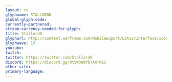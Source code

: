 ```yaml
---
layout: cc
glyphname: STALLORDD
global-glyph-code: 
currently-partnered: 
stream-currency-needed-for-glyph: 
title: StallordD
glyphurl: http://content.warframe.com/MobileExport/Lotus/Interface/Icons/Player/ContentCreators/StallordD.png
glyphwave: 15
youtube: 
twitch: 
twitter: https://twitter.com/StallordD
discord: https://discord.gg/0tSW3W9Yb7AXrR11
other-site: 
primary-language: 
---
```


